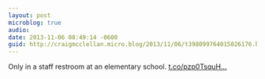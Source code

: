 ```yaml
---
layout: post
microblog: true
audio: 
date: 2013-11-06 08:49:14 -0600
guid: http://craigmcclellan.micro.blog/2013/11/06/t398099764015026176.html
---
```

Only in a staff restroom at an elementary school. [t.co/pzp0TsquH...](http://t.co/pzp0TsquHD)
